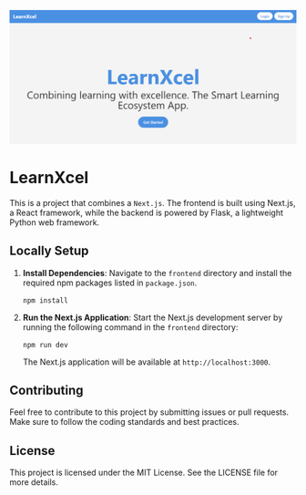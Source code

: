 [<div><Img alt="LearnXcel" src='public/home.png'></div>](https://learnxcel.vercel.app)

# LearnXcel

This is a project that combines a `Next.js`. The frontend is built using Next.js, a React framework, while the backend is powered by Flask, a lightweight Python web framework.

## Locally Setup

1. **Install Dependencies**: Navigate to the `frontend` directory and install the required npm packages listed in `package.json`.

   ```
   npm install
   ```

2. **Run the Next.js Application**: Start the Next.js development server by running the following command in the `frontend` directory:

   ```
   npm run dev
   ```

   The Next.js application will be available at `http://localhost:3000`.

## Contributing

Feel free to contribute to this project by submitting issues or pull requests. Make sure to follow the coding standards and best practices.

## License

This project is licensed under the MIT License. See the LICENSE file for more details.
